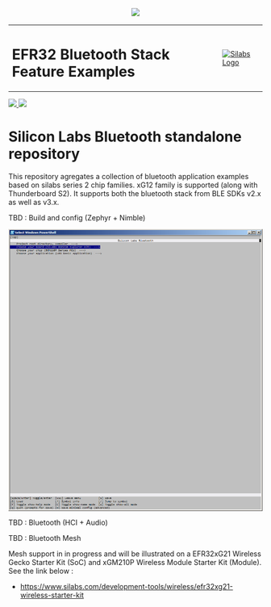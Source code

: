<a href="https://www.bluetooth.com">
<p align="center">
  <img src="https://www.bluetooth.com/wp-content/themes/bluetooth/images/logos/bluetooth-logo-color-black.svg">
</p>
</a>

<table border="0">
  <tr>
    <td align="left" valign="middle">
    <h1>EFR32 Bluetooth Stack Feature Examples</h1>
  </td>
  <td align="left" valign="middle">
    <a href="https://www.silabs.com/wireless/bluetooth">
      <img src="https://www.silabs.com/etc.clientlibs/siliconlabs/clientlibs/clientlib-global/resources/images/redesign-logo.png"  title="Silicon Labs Gecko and Wireless Gecko MCUs" alt="Silabs Logo" width="250"/>
    </a>
  </td>
  </tr>
</table>

<a href="https://docs.silabs.com/bluetooth/latest/">
<img src="https://img.shields.io/badge/Silabs%20Bluetooth%20Mesh-documentation-blue.svg?longCache=true">
</a>

<a href="https://www.zlib.net/zlib_license.html">
<img src="https://img.shields.io/badge/Zlib-license-lightgrey.svg?longCache=true">
</a>

# Silicon Labs Bluetooth standalone repository

This repository agregates a collection of bluetooth application examples based on silabs series 2 chip families. xG12 family is supported (along with Thunderboard S2).
It supports both the bluetooth stack from BLE SDKs v2.x as well as v3.x.

TBD : Build and config (Zephyr + Nimble)

<p align="center"><img src="./doc/images/menuconfig.png" alt="Kconfig" align="middle" width="600"/></img></p>

TBD : Bluetooth (HCI + Audio)

TBD : Bluetooth Mesh

Mesh support in in progress and will be illustrated on a EFR32xG21 Wireless Gecko Starter Kit (SoC) and xGM210P Wireless Module Starter Kit (Module). See the link below :
 - https://www.silabs.com/development-tools/wireless/efr32xg21-wireless-starter-kit  
